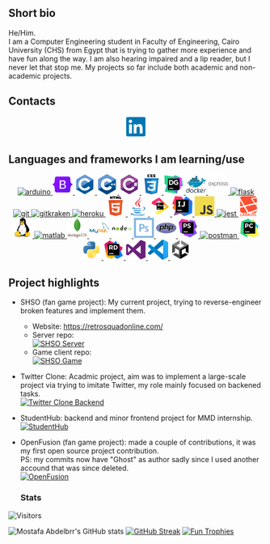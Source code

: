 ## Short bio
He/Him.<br>
I am a Computer Engineering student in Faculty of Engineering, Cairo University (CHS) from Egypt that is trying to gather more experience and have fun along the way. I am also hearing impaired and a lip reader, but I never let that stop me. My projects so far include both academic and non-academic projects.

## Contacts
<p align="center">
<a href="https://linkedin.com/in/mostafa-abdelbrr" target="_blank" rel="noreferrer">
    <img
      src="https://raw.githubusercontent.com/devicons/devicon/develop/icons/linkedin/linkedin-original.svg"
      alt="linkedin"
      width="40"
      height="40"
    />
  </a>
</p>

<!-- <h3 align="left">Languages and Tools:</h3> -->
## Languages and frameworks I am learning/use
<p align="center">
  <a href="https://www.arduino.cc/" target="_blank" rel="noreferrer">
    <img
      src="https://cdn.worldvectorlogo.com/logos/arduino-1.svg"
      alt="arduino"
      width="40"
      height="40"
    />
  </a>
  <a href="https://getbootstrap.com" target="_blank" rel="noreferrer">
    <img
      src="https://raw.githubusercontent.com/devicons/devicon/develop/icons/bootstrap/bootstrap-original.svg"
      alt="bootstrap"
      width="40"
      height="40"
    />
  </a>
  <a href="https://www.cprogramming.com/" target="_blank" rel="noreferrer">
    <img
      src="https://raw.githubusercontent.com/devicons/devicon/develop/icons/c/c-original.svg"
      alt="c"
      width="40"
      height="40"
    />
  </a>
  <a href="https://www.w3schools.com/cpp/" target="_blank" rel="noreferrer">
    <img
      src="https://raw.githubusercontent.com/devicons/devicon/develop/icons/cplusplus/cplusplus-original.svg"
      alt="cplusplus"
      width="40"
      height="40"
    />
  </a>
  <a href="https://www.w3schools.com/cs/" target="_blank" rel="noreferrer">
    <img
      src="https://raw.githubusercontent.com/devicons/devicon/develop/icons/csharp/csharp-original.svg"
      alt="csharp"
      width="40"
      height="40"
    />
  </a>
  <a href="https://www.w3schools.com/css/" target="_blank" rel="noreferrer">
    <img
      src="https://raw.githubusercontent.com/devicons/devicon/develop/icons/css3/css3-original-wordmark.svg"
      alt="css3"
      width="40"
      height="40"
    />
  </a>
  <a href="https://www.jetbrains.com/datagrip/" target="_blank" rel="noreferrer">
    <img
      src="https://raw.githubusercontent.com/devicons/devicon/develop/icons/datagrip/datagrip-original.svg"
      alt="docker"
      width="40"
      height="40"
    />
  </a>
  <a href="https://www.docker.com/" target="_blank" rel="noreferrer">
    <img
      src="https://raw.githubusercontent.com/devicons/devicon/develop/icons/docker/docker-original-wordmark.svg"
      alt="docker"
      width="40"
      height="40"
    />
  </a>
  <a href="https://expressjs.com" target="_blank" rel="noreferrer">
    <img
      src="https://raw.githubusercontent.com/devicons/devicon/develop/icons/express/express-original-wordmark.svg"
      alt="express"
      width="40"
      height="40"
    />
  </a>
  <a href="https://flask.palletsprojects.com/" target="_blank" rel="noreferrer">
    <img
      src="https://www.vectorlogo.zone/logos/pocoo_flask/pocoo_flask-icon.svg"
      alt="flask"
      width="40"
      height="40"
    />
  </a>
  <a href="https://git-scm.com/" target="_blank" rel="noreferrer">
    <img
      src="https://www.vectorlogo.zone/logos/git-scm/git-scm-icon.svg"
      alt="git"
      width="40"
      height="40"
    />
  </a>
  <a href="https://www.gitkraken.com/" target="_blank" rel="noreferrer">
    <img
      src="https://www.gitkraken.com/wp-content/uploads/2021/06/gitkraken-logo-dark-sq.svg"
      alt="gitkraken"
      width="40"
      height="40"
    />
  </a>
  <a href="https://heroku.com" target="_blank" rel="noreferrer">
    <img
      src="https://www.vectorlogo.zone/logos/heroku/heroku-icon.svg"
      alt="heroku"
      width="40"
      height="40"
    />
  </a>
  <a href="https://www.w3.org/html/" target="_blank" rel="noreferrer">
    <img
      src="https://raw.githubusercontent.com/devicons/devicon/develop/icons/html5/html5-original-wordmark.svg"
      alt="html5"
      width="40"
      height="40"
    />
  </a>
  <a href="https://www.java.com" target="_blank" rel="noreferrer">
    <img
      src="https://raw.githubusercontent.com/devicons/devicon/develop/icons/java/java-original.svg"
      alt="java"
      width="40"
      height="40"
    />
  </a>
  <a href="https://www.jetbrains.com" target="_blank" rel="noreferrer">
    <img
      src="https://raw.githubusercontent.com/devicons/devicon/develop/icons/jetbrains/jetbrains-original.svg"
      alt="jetbrains"
      width="40"
      height="40"
    />
  </a>
  <a href="https://www.jetbrains.com/idea/" target="_blank" rel="noreferrer">
    <img
      src="https://raw.githubusercontent.com/devicons/devicon/develop/icons/intellij/intellij-original.svg"
      alt="intellij idea"
      width="40"
      height="40"
    />
  </a>
  <a
    href="https://developer.mozilla.org/en-US/docs/Web/JavaScript"
    target="_blank"
    rel="noreferrer"
  >
    <img
      src="https://raw.githubusercontent.com/devicons/devicon/develop/icons/javascript/javascript-original.svg"
      alt="javascript"
      width="40"
      height="40"
    />
  </a>
  <a href="https://jestjs.io" target="_blank" rel="noreferrer">
    <img
      src="https://www.vectorlogo.zone/logos/jestjsio/jestjsio-icon.svg"
      alt="jest"
      width="40"
      height="40"
    />
  </a>
  <a href="https://laravel.com/" target="_blank" rel="noreferrer">
    <img
      src="https://raw.githubusercontent.com/devicons/devicon/develop/icons/laravel/laravel-plain-wordmark.svg"
      alt="laravel"
      width="40"
      height="40"
    />
  </a>
  <a href="https://www.linux.org/" target="_blank" rel="noreferrer">
    <img
      src="https://raw.githubusercontent.com/devicons/devicon/develop/icons/linux/linux-original.svg"
      alt="linux"
      width="40"
      height="40"
    />
  </a>
  <a href="https://www.mathworks.com/" target="_blank" rel="noreferrer">
    <img
      src="https://upload.wikimedia.org/wikipedia/commons/2/21/Matlab_Logo.png"
      alt="matlab"
      width="40"
      height="40"
    />
  </a>
  <a href="https://www.mongodb.com/" target="_blank" rel="noreferrer">
    <img
      src="https://raw.githubusercontent.com/devicons/devicon/develop/icons/mongodb/mongodb-original-wordmark.svg"
      alt="mongodb"
      width="40"
      height="40"
    />
  </a>
  <a href="https://www.mysql.com/" target="_blank" rel="noreferrer">
    <img
      src="https://raw.githubusercontent.com/devicons/devicon/develop/icons/mysql/mysql-original-wordmark.svg"
      alt="mysql"
      width="40"
      height="40"
    />
  </a>
  <a href="https://nodejs.org" target="_blank" rel="noreferrer">
    <img
      src="https://raw.githubusercontent.com/devicons/devicon/develop/icons/nodejs/nodejs-original-wordmark.svg"
      alt="nodejs"
      width="40"
      height="40"
    />
  </a>
  <a href="https://www.photoshop.com/en" target="_blank" rel="noreferrer">
    <img
      src="https://raw.githubusercontent.com/devicons/devicon/develop/icons/photoshop/photoshop-line.svg"
      alt="photoshop"
      width="40"
      height="40"
    />
  </a>
  <a href="https://www.php.net" target="_blank" rel="noreferrer">
    <img
      src="https://raw.githubusercontent.com/devicons/devicon/develop/icons/php/php-original.svg"
      alt="php"
      width="40"
      height="40"
    />
  </a>
  <a href="https://www.jetbrains.com/phpstorm/" target="_blank" rel="noreferrer">
    <img
      src="https://raw.githubusercontent.com/devicons/devicon/develop/icons/phpstorm/phpstorm-original.svg"
      alt="php"
      width="40"
      height="40"
    />
  </a>
  <a href="https://postman.com" target="_blank" rel="noreferrer">
    <img
      src="https://www.vectorlogo.zone/logos/getpostman/getpostman-icon.svg"
      alt="postman"
      width="40"
      height="40"
    />
  </a>
  <a href="https://www.jetbrains.com/pycharm/" target="_blank" rel="noreferrer">
    <img
      src="https://raw.githubusercontent.com/devicons/devicon/develop/icons/pycharm/pycharm-original.svg"
      alt="python"
      width="40"
      height="40"
    />
  </a>
  <a href="https://www.python.org" target="_blank" rel="noreferrer">
    <img
      src="https://raw.githubusercontent.com/devicons/devicon/develop/icons/python/python-original.svg"
      alt="python"
      width="40"
      height="40"
    />
  </a>
  <a href="https://www.jetbrains.com/rider/" target="_blank" rel="noreferrer">
    <img
      src="https://raw.githubusercontent.com/devicons/devicon/develop/icons/rider/rider-original.svg"
      alt="python"
      width="40"
      height="40"
    />
  </a>
  <a href="https://visualstudio.microsoft.com/" target="_blank" rel="noreferrer">
    <img
      src="https://raw.githubusercontent.com/devicons/devicon/develop/icons/visualstudio/visualstudio-plain.svg"
      alt="visual studio"
      width="40"
      height="40"
    />
  </a>
  <a href="https://code.visualstudio.com/" target="_blank" rel="noreferrer">
    <img
      src="https://raw.githubusercontent.com/devicons/devicon/develop/icons/vscode/vscode-original.svg"
      alt="vscode"
      width="40"
      height="40"
    />
  </a>
  <a href="https://unity.com/" target="_blank" rel="noreferrer">
    <img
      src="https://raw.githubusercontent.com/devicons/devicon/develop/icons/unity/unity-original.svg"
      alt="unity"
      width="40"
      height="40"
    />
  </a>
</p>


## Project highlights

- SHSO (fan game project): My current project, trying to reverse-engineer broken features and implement them.
    * Website: https://retrosquadonline.com/
    * Server repo:<br>
    [![SHSO Server](https://github-readme-stats.vercel.app/api/pin/?username=SHSUnderground&repo=shso-server&show_owner=true&theme=algolia)](https://github.com/SHSUnderground/shso-server)
    * Game client repo:<br>
    [![SHSO Game](https://github-readme-stats.vercel.app/api/pin/?username=SHSUnderground&repo=shso-unity-project&show_owner=true&theme=algolia)](https://github.com/SHSUnderground/shso-unity-project)
- Twitter Clone: Acadmic project, aim was to implement a large-scale project via trying to imitate Twitter, my role mainly focused on backened tasks.<br>
  [![Twitter Clone Backend](https://github-readme-stats.vercel.app/api/pin/?username=Twitter-CUFE-CCEC-2023&repo=Twitter-Backend&show_owner=true&theme=algolia)](https://github.com/Twitter-CUFE-CCEC-2023/Twitter-Backend)
- StudentHub: backend and minor frontend project for MMD internship.<br>
  [![StudentHub](https://github-readme-stats.vercel.app/api/pin/?username=mostafa-abdelbrr&repo=StudentHub&show_owner=true&theme=algolia)](https://github.com/mostafa-abdelbrr/StudentHub)
- OpenFusion (fan game project): made a couple of contributions, it was my first open source project contribution.<br>PS: my commits now have "Ghost" as author sadly since I used another accound that was since deleted.<br>
  [![OpenFusion](https://github-readme-stats.vercel.app/api/pin/?username=OpenFusionProject&repo=OpenFusion&show_owner=true&theme=algolia)](https://github.com/OpenFusionProject/OpenFusion)

  ### Stats

<!-- [![Mostafa Abdelbrr's GitHub stats](https://github-readme-stats.vercel.app/api?username=mostafa-abdelbrr)](https://github.com/mostafa-abdelbrr/github-readme-stats) -->

![Visitors](https://visitor-badge.glitch.me/badge?page_id=mostafa-abdelbrr&left_color=green&right_color=blue) <br>

![Mostafa Abdelbrr's GitHub stats](https://github-readme-stats.vercel.app/api?username=mostafa-abdelbrr&count_private=true&show_icons=true&theme=algolia)
[![GitHub Streak](https://streak-stats.demolab.com/?user=mostafa-abdelbrr&theme=algolia)](https://github.com/mostafa-abdelbrr)
[![Fun Trophies](https://github-profile-trophy.vercel.app/?username=mostafa-abdelbrr&theme=algolia)](https://github.com/mostafa-abdelbrr)<br>
